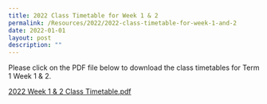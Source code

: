 ```yaml
---
title: 2022 Class Timetable for Week 1 & 2
permalink: /Resources/2022/2022-class-timetable-for-week-1-and-2
date: 2022-01-01
layout: post
description: ""
---
```

Please click on the PDF file below to download the class timetables for Term 1 Week 1 & 2.

[2022 Week 1 & 2 Class Timetable.pdf](https://www-bpghs-moe-edu-sg-admin.cwp.sg/qql/slot/u148/BPGHS%202022/Announcements%20&%20Updates/2022%20Week%201%20%202%20Class%20Timetable.pdf)